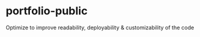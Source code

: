 # portfolio-public
Optimize to improve readability, deployability &amp; customizability of the code
